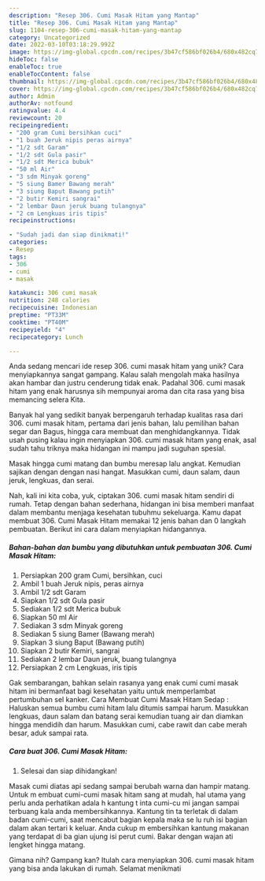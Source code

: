 ```yaml
---
description: "Resep 306. Cumi Masak Hitam yang Mantap"
title: "Resep 306. Cumi Masak Hitam yang Mantap"
slug: 1104-resep-306-cumi-masak-hitam-yang-mantap
category: Uncategorized
date: 2022-03-10T03:18:29.992Z
image: https://img-global.cpcdn.com/recipes/3b47cf586bf026b4/680x482cq70/306-cumi-masak-hitam-foto-resep-utama.jpg
hideToc: false
enableToc: true
enableTocContent: false
thumbnail: https://img-global.cpcdn.com/recipes/3b47cf586bf026b4/680x482cq70/306-cumi-masak-hitam-foto-resep-utama.jpg
cover: https://img-global.cpcdn.com/recipes/3b47cf586bf026b4/680x482cq70/306-cumi-masak-hitam-foto-resep-utama.jpg
author: Admin
authorAv: notfound
ratingvalue: 4.4
reviewcount: 20
recipeingredient:
- "200 gram Cumi bersihkan cuci"
- "1 buah Jeruk nipis peras airnya"
- "1/2 sdt Garam"
- "1/2 sdt Gula pasir"
- "1/2 sdt Merica bubuk"
- "50 ml Air"
- "3 sdm Minyak goreng"
- "5 siung Bamer Bawang merah"
- "3 siung Baput Bawang putih"
- "2 butir Kemiri sangrai"
- "2 lembar Daun jeruk buang tulangnya"
- "2 cm Lengkuas iris tipis"
recipeinstructions:

- "Sudah jadi dan siap dinikmati!"
categories:
- Resep
tags:
- 306
- cumi
- masak

katakunci: 306 cumi masak 
nutrition: 248 calories
recipecuisine: Indonesian
preptime: "PT33M"
cooktime: "PT40M"
recipeyield: "4"
recipecategory: Lunch

---
```





Anda sedang mencari ide resep 306. cumi masak hitam yang unik? Cara menyiapkannya sangat gampang. Kalau salah mengolah maka hasilnya akan hambar dan justru cenderung tidak enak. Padahal 306. cumi masak hitam yang enak harusnya sih mempunyai aroma dan cita rasa yang bisa memancing selera Kita.





Banyak hal yang sedikit banyak berpengaruh terhadap kualitas rasa dari 306. cumi masak hitam, pertama dari jenis bahan, lalu pemilihan bahan segar dan Bagus, hingga cara membuat dan menghidangkannya. Tidak usah pusing kalau ingin menyiapkan 306. cumi masak hitam yang enak,      asal sudah tahu triknya maka hidangan ini mampu jadi suguhan spesial.














Masak hingga cumi matang dan bumbu meresap lalu angkat. Kemudian sajikan dengan dengan nasi hangat. Masukkan cumi, daun salam, daun jeruk, lengkuas, dan serai.






Nah, kali ini kita coba, yuk, ciptakan 306. cumi masak hitam sendiri di rumah. Tetap dengan bahan sederhana, hidangan ini bisa memberi manfaat dalam membantu menjaga kesehatan tubuhmu sekeluarga. Kamu dapat membuat 306. Cumi Masak Hitam memakai 12 jenis bahan dan 0 langkah pembuatan. Berikut ini cara dalam menyiapkan hidangannya.

<!--inarticleads1-->

##### Bahan-bahan dan bumbu yang dibutuhkan untuk pembuatan 306. Cumi Masak Hitam:

1. Persiapkan 200 gram Cumi, bersihkan, cuci
1. Ambil 1 buah Jeruk nipis, peras airnya
1. Ambil 1/2 sdt Garam
1. Siapkan 1/2 sdt Gula pasir
1. Sediakan 1/2 sdt Merica bubuk
1. Siapkan 50 ml Air
1. Sediakan 3 sdm Minyak goreng
1. Sediakan 5 siung Bamer (Bawang merah)
1. Siapkan 3 siung Baput (Bawang putih)
1. Siapkan 2 butir Kemiri, sangrai
1. Sediakan 2 lembar Daun jeruk, buang tulangnya
1. Persiapkan 2 cm Lengkuas, iris tipis


Gak sembarangan, bahkan selain rasanya yang enak cumi cumi masak hitam ini bermanfaat bagi kesehatan yaitu untuk memperlambat pertumbuhan sel kanker. Cara Membuat Cumi Masak Hitam Sedap : Haluskan semua bumbu cumi hitam lalu ditumis sampai harum. Masukkan lengkuas, daun salam dan batang serai kemudian tuang air dan diamkan hingga mendidih dan harum. Masukkan cumi, cabe rawit dan cabe merah besar, aduk sampai rata. 

<!--inarticleads2-->

##### Cara buat 306. Cumi Masak Hitam:


1. Selesai dan siap dihidangkan!

Masak cumi diatas api sedang sampai berubah warna dan hampir matang. Untuk m embuat cumi-cumi masak hitam sang at mudah, hal utama yang perlu anda perhatikan adala h kantung t inta cumi-cu mi jangan sampai terbuang kala anda membersihkannya. Kantung tin ta terletak di dalam badan cumi-cumi, saat mencabut bagian kepala maka se lu ruh isi bagian dalam akan tertari k keluar. Anda cukup m embersihkan kantung makanan yang terdapat di ba gian ujung isi perut cumi. Bakar dengan wajan ati lengket hingga matang. 

Gimana nih? Gampang kan? Itulah cara menyiapkan 306. cumi masak hitam yang bisa anda lakukan di rumah. Selamat menikmati
